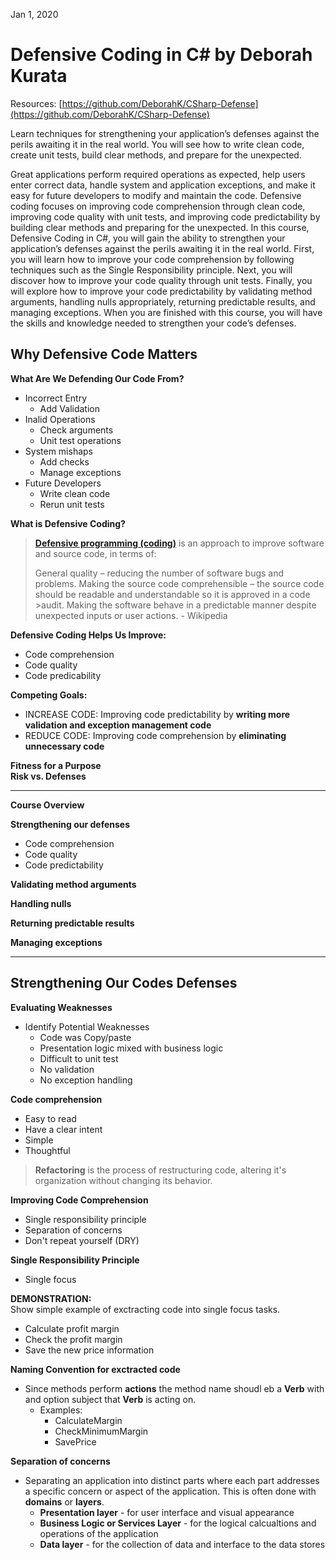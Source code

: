 Jan 1, 2020  

# Defensive Coding in C# by Deborah Kurata
Resources: [https://github.com/DeborahK/CSharp-Defense](https://github.com/DeborahK/CSharp-Defense)  

Learn techniques for strengthening your application’s defenses against the perils awaiting it in the real world. You will see how to write clean code, create unit tests, build clear methods, and prepare for the unexpected.

Great applications perform required operations as expected, help users enter correct data, handle system and application exceptions, and make it easy for future developers to modify and maintain the code. Defensive coding focuses on improving code comprehension through clean code, improving code quality with unit tests, and improving code predictability by building clear methods and preparing for the unexpected. In this course, Defensive Coding in C#, you will gain the ability to strengthen your application’s defenses against the perils awaiting it in the real world. First, you will learn how to improve your code comprehension by following techniques such as the Single Responsibility principle. Next, you will discover how to improve your code quality through unit tests. Finally, you will explore how to improve your code predictability by validating method arguments, handling nulls appropriately, returning predictable results, and managing exceptions. When you are finished with this course, you will have the skills and knowledge needed to strengthen your code’s defenses.

## Why Defensive Code Matters  
__What Are We Defending Our Code From?__  
- Incorrect Entry  
  - Add Validation  
- Inalid Operations  
  - Check arguments  
  - Unit test operations  
- System mishaps  
  - Add checks  
  - Manage exceptions  
- Future Developers  
  - Write clean code  
  - Rerun unit tests  
  
__What is Defensive Coding?__  


>__[Defensive programming (coding)](https://en.wikipedia.org/wiki/Defensive_programming)__ is an approach to improve software and source code, in terms of:
>
>General quality – reducing the number of software bugs and problems.
>Making the source code comprehensible – the source code should be readable and understandable so it is approved in a code >audit.
>Making the software behave in a predictable manner despite unexpected inputs or user actions. - Wikipedia  

__Defensive Coding Helps Us Improve:__
- Code comprehension 
- Code quality  
- Code predicability  

__Competing Goals:__
- INCREASE CODE: Improving code predictability by __writing more validation and exception management code__  
- REDUCE CODE: Improving code comprehension by __eliminating unnecessary code__  

__Fitness for a Purpose__  
__Risk vs. Defenses__  

---

__Course Overview__

__Strengthening our defenses__
- Code comprehension  
- Code quality  
- Code predictability  

__Validating method arguments__  

__Handling nulls__  

__Returning predictable results__  

__Managing exceptions__  

---  
## Strengthening Our Codes Defenses  

__Evaluating Weaknesses__
- Identify Potential Weaknesses  
  - Code was Copy/paste  
  - Presentation logic mixed with business logic  
  - Difficult to unit test  
  - No validation  
  - No exception handling  
  
__Code comprehension__  
- Easy to read  
- Have a clear intent  
- Simple  
- Thoughtful  

>__Refactoring__ is the process of restructuring code, altering it's organization without changing its behavior.

__Improving Code Comprehension__  
- Single responsibility principle  
- Separation of concerns  
- Don't repeat yourself (DRY)  

__Single Responsibility Principle__  
- Single focus  

__DEMONSTRATION:__  
Show simple example of exctracting code into single focus tasks.  
- Calculate profit margin  
- Check the profit margin  
- Save the new price information  

__Naming Convention for exctracted code__
- Since methods perform __actions__ the method name shoudl eb a __Verb__ with and option subject that __Verb__ is acting on.
  - Examples:
    - CalculateMargin
    - CheckMinimumMargin
    - SavePrice

__Separation of concerns__  
- Separating an application into distinct parts where each part addresses a specific concern or aspect of the application. This is often done with __domains__ or __layers__.  
  - __Presentation layer__ - for user interface and visual appearance  
  - __Business Logic or Services Layer__ - for the logical calcualtions and operations of the application  
  - __Data layer__ - for the collection of data and interface to the data stores  






































